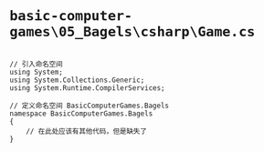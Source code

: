 # `basic-computer-games\05_Bagels\csharp\Game.cs`

```

// 引入命名空间
using System;
using System.Collections.Generic;
using System.Runtime.CompilerServices;

// 定义命名空间 BasicComputerGames.Bagels
namespace BasicComputerGames.Bagels
{
    // 在此处应该有其他代码，但是缺失了
}

```
